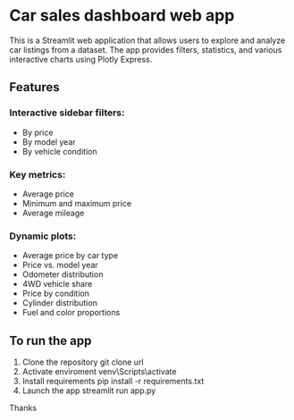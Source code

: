 # Car sales dashboard web app
This is a Streamlit web application that allows users to explore and analyze car listings from a dataset. The app provides filters, statistics, and various interactive charts using Plotly Express.

## Features
### Interactive sidebar filters:
- By price
- By model year
- By vehicle condition

### Key metrics:
- Average price
- Minimum and maximum price
- Average mileage

### Dynamic plots:
- Average price by car type
- Price vs. model year
- Odometer distribution
- 4WD vehicle share
- Price by condition
- Cylinder distribution
- Fuel and color proportions

## To run the app
1. Clone the repository 
    git clone url
2. Activate enviroment
    venv\Scripts\activate
3. Install requirements
     pip install -r requirements.txt
4. Launch the app
    streamlit run app.py

Thanks



